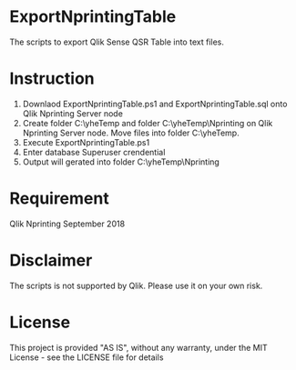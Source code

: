 # ExportNprintingTable
The scripts to export Qlik Sense QSR Table into text files.

# Instruction
1. Downlaod ExportNprintingTable.ps1 and ExportNprintingTable.sql onto Qlik Nprinting Server node
2. Create folder C:\yheTemp and folder C:\yheTemp\Nprinting on Qlik Nprinting Server node. Move files into folder C:\yheTemp.
3. Execute ExportNprintingTable.ps1
4. Enter database Superuser crendential
5. Output will gerated into folder C:\yheTemp\Nprinting

# Requirement
Qlik Nprinting September 2018

# Disclaimer
The scripts is not supported by Qlik. Please use it on your own risk. 

# License
This project is provided "AS IS", without any warranty, under the MIT License - see the LICENSE file for details
